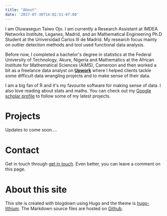 ```yaml
---
title: "About"
date: '2017-07-30T14:02:51-07:00'
---
```


I am Oluwasegun Taiwo Ojo. I am currently a Research Assistant at IMDEA Networks Institute, Leganes, Madrid, and an Mathematical Engineering Ph.D Student at the Universidad Carlos III de Madrid. My research focus mainly on outlier detection methods and tool used functional data analysis. 

Before now, I completed a bachelor's degree in statistics at the Federal University of Technology, Akure, Nigeria and Mathematics at the African Institute for Mathematical Sciences (AIMS), Cameroon and then worked a bit as a freelance data analyst on [**Upwork**](https://www.upwork.com/freelancers/~01c88a1d3bf29573d2) where I helped clients tackle some difficult data wrangling projects and to make sense of their data. 

I am a big fan of R and it's my favourite software for making sense of data. I also love reading about stats and maths. You can check out my [Google scholar profile](https://scholar.google.com/citations?user=CtT5unQAAAAJ&hl=en&oi=ao)  to follow some of my latest projects.


# Projects
Updates to come soon....

# Contact
Get in touch through [get in touch](mailto:statimatician@gmail.com). Even better, you can leave a comment on this page.

# About this site 
This site is created with blogdown using Hugo and the theme is [hugo-lithium](https://github.com/yihui/hugo-lithium). The Markdown source files are hosted on [Github](https://github.com/otsegun/statimatics.site). 

